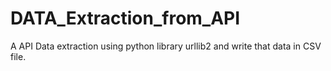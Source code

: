 # DATA_Extraction_from_API
A API Data extraction using python library urllib2 and write that data in CSV file.
